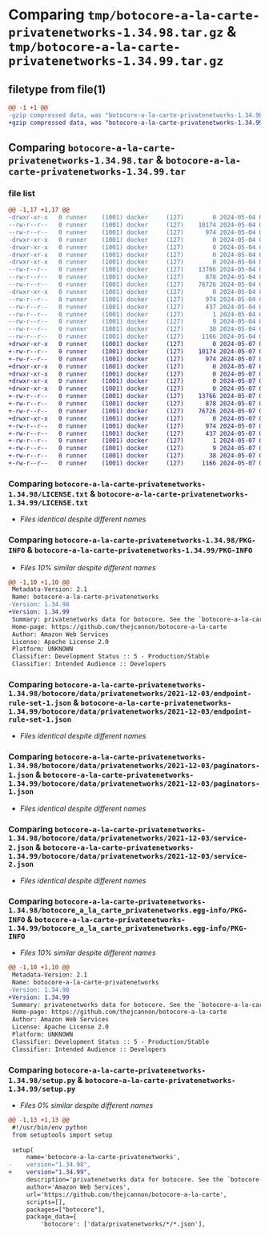 # Comparing `tmp/botocore-a-la-carte-privatenetworks-1.34.98.tar.gz` & `tmp/botocore-a-la-carte-privatenetworks-1.34.99.tar.gz`

## filetype from file(1)

```diff
@@ -1 +1 @@
-gzip compressed data, was "botocore-a-la-carte-privatenetworks-1.34.98.tar", last modified: Sat May  4 01:01:37 2024, max compression
+gzip compressed data, was "botocore-a-la-carte-privatenetworks-1.34.99.tar", last modified: Tue May  7 01:02:39 2024, max compression
```

## Comparing `botocore-a-la-carte-privatenetworks-1.34.98.tar` & `botocore-a-la-carte-privatenetworks-1.34.99.tar`

### file list

```diff
@@ -1,17 +1,17 @@
-drwxr-xr-x   0 runner    (1001) docker     (127)        0 2024-05-04 01:01:37.166231 botocore-a-la-carte-privatenetworks-1.34.98/
--rw-r--r--   0 runner    (1001) docker     (127)    10174 2024-05-04 01:01:36.000000 botocore-a-la-carte-privatenetworks-1.34.98/LICENSE.txt
--rw-r--r--   0 runner    (1001) docker     (127)      974 2024-05-04 01:01:37.166231 botocore-a-la-carte-privatenetworks-1.34.98/PKG-INFO
-drwxr-xr-x   0 runner    (1001) docker     (127)        0 2024-05-04 01:01:37.162231 botocore-a-la-carte-privatenetworks-1.34.98/botocore/
-drwxr-xr-x   0 runner    (1001) docker     (127)        0 2024-05-04 01:01:37.166231 botocore-a-la-carte-privatenetworks-1.34.98/botocore/data/
-drwxr-xr-x   0 runner    (1001) docker     (127)        0 2024-05-04 01:01:37.166231 botocore-a-la-carte-privatenetworks-1.34.98/botocore/data/privatenetworks/
-drwxr-xr-x   0 runner    (1001) docker     (127)        0 2024-05-04 01:01:37.166231 botocore-a-la-carte-privatenetworks-1.34.98/botocore/data/privatenetworks/2021-12-03/
--rw-r--r--   0 runner    (1001) docker     (127)    13766 2024-05-04 01:01:11.000000 botocore-a-la-carte-privatenetworks-1.34.98/botocore/data/privatenetworks/2021-12-03/endpoint-rule-set-1.json
--rw-r--r--   0 runner    (1001) docker     (127)      878 2024-05-04 01:01:11.000000 botocore-a-la-carte-privatenetworks-1.34.98/botocore/data/privatenetworks/2021-12-03/paginators-1.json
--rw-r--r--   0 runner    (1001) docker     (127)    76726 2024-05-04 01:01:11.000000 botocore-a-la-carte-privatenetworks-1.34.98/botocore/data/privatenetworks/2021-12-03/service-2.json
-drwxr-xr-x   0 runner    (1001) docker     (127)        0 2024-05-04 01:01:37.166231 botocore-a-la-carte-privatenetworks-1.34.98/botocore_a_la_carte_privatenetworks.egg-info/
--rw-r--r--   0 runner    (1001) docker     (127)      974 2024-05-04 01:01:37.000000 botocore-a-la-carte-privatenetworks-1.34.98/botocore_a_la_carte_privatenetworks.egg-info/PKG-INFO
--rw-r--r--   0 runner    (1001) docker     (127)      437 2024-05-04 01:01:37.000000 botocore-a-la-carte-privatenetworks-1.34.98/botocore_a_la_carte_privatenetworks.egg-info/SOURCES.txt
--rw-r--r--   0 runner    (1001) docker     (127)        1 2024-05-04 01:01:37.000000 botocore-a-la-carte-privatenetworks-1.34.98/botocore_a_la_carte_privatenetworks.egg-info/dependency_links.txt
--rw-r--r--   0 runner    (1001) docker     (127)        9 2024-05-04 01:01:37.000000 botocore-a-la-carte-privatenetworks-1.34.98/botocore_a_la_carte_privatenetworks.egg-info/top_level.txt
--rw-r--r--   0 runner    (1001) docker     (127)       38 2024-05-04 01:01:37.166231 botocore-a-la-carte-privatenetworks-1.34.98/setup.cfg
--rw-r--r--   0 runner    (1001) docker     (127)     1166 2024-05-04 01:01:36.000000 botocore-a-la-carte-privatenetworks-1.34.98/setup.py
+drwxr-xr-x   0 runner    (1001) docker     (127)        0 2024-05-07 01:02:39.300096 botocore-a-la-carte-privatenetworks-1.34.99/
+-rw-r--r--   0 runner    (1001) docker     (127)    10174 2024-05-07 01:02:39.000000 botocore-a-la-carte-privatenetworks-1.34.99/LICENSE.txt
+-rw-r--r--   0 runner    (1001) docker     (127)      974 2024-05-07 01:02:39.300096 botocore-a-la-carte-privatenetworks-1.34.99/PKG-INFO
+drwxr-xr-x   0 runner    (1001) docker     (127)        0 2024-05-07 01:02:39.300096 botocore-a-la-carte-privatenetworks-1.34.99/botocore/
+drwxr-xr-x   0 runner    (1001) docker     (127)        0 2024-05-07 01:02:39.300096 botocore-a-la-carte-privatenetworks-1.34.99/botocore/data/
+drwxr-xr-x   0 runner    (1001) docker     (127)        0 2024-05-07 01:02:39.300096 botocore-a-la-carte-privatenetworks-1.34.99/botocore/data/privatenetworks/
+drwxr-xr-x   0 runner    (1001) docker     (127)        0 2024-05-07 01:02:39.300096 botocore-a-la-carte-privatenetworks-1.34.99/botocore/data/privatenetworks/2021-12-03/
+-rw-r--r--   0 runner    (1001) docker     (127)    13766 2024-05-07 01:02:11.000000 botocore-a-la-carte-privatenetworks-1.34.99/botocore/data/privatenetworks/2021-12-03/endpoint-rule-set-1.json
+-rw-r--r--   0 runner    (1001) docker     (127)      878 2024-05-07 01:02:11.000000 botocore-a-la-carte-privatenetworks-1.34.99/botocore/data/privatenetworks/2021-12-03/paginators-1.json
+-rw-r--r--   0 runner    (1001) docker     (127)    76726 2024-05-07 01:02:11.000000 botocore-a-la-carte-privatenetworks-1.34.99/botocore/data/privatenetworks/2021-12-03/service-2.json
+drwxr-xr-x   0 runner    (1001) docker     (127)        0 2024-05-07 01:02:39.300096 botocore-a-la-carte-privatenetworks-1.34.99/botocore_a_la_carte_privatenetworks.egg-info/
+-rw-r--r--   0 runner    (1001) docker     (127)      974 2024-05-07 01:02:39.000000 botocore-a-la-carte-privatenetworks-1.34.99/botocore_a_la_carte_privatenetworks.egg-info/PKG-INFO
+-rw-r--r--   0 runner    (1001) docker     (127)      437 2024-05-07 01:02:39.000000 botocore-a-la-carte-privatenetworks-1.34.99/botocore_a_la_carte_privatenetworks.egg-info/SOURCES.txt
+-rw-r--r--   0 runner    (1001) docker     (127)        1 2024-05-07 01:02:39.000000 botocore-a-la-carte-privatenetworks-1.34.99/botocore_a_la_carte_privatenetworks.egg-info/dependency_links.txt
+-rw-r--r--   0 runner    (1001) docker     (127)        9 2024-05-07 01:02:39.000000 botocore-a-la-carte-privatenetworks-1.34.99/botocore_a_la_carte_privatenetworks.egg-info/top_level.txt
+-rw-r--r--   0 runner    (1001) docker     (127)       38 2024-05-07 01:02:39.300096 botocore-a-la-carte-privatenetworks-1.34.99/setup.cfg
+-rw-r--r--   0 runner    (1001) docker     (127)     1166 2024-05-07 01:02:39.000000 botocore-a-la-carte-privatenetworks-1.34.99/setup.py
```

### Comparing `botocore-a-la-carte-privatenetworks-1.34.98/LICENSE.txt` & `botocore-a-la-carte-privatenetworks-1.34.99/LICENSE.txt`

 * *Files identical despite different names*

### Comparing `botocore-a-la-carte-privatenetworks-1.34.98/PKG-INFO` & `botocore-a-la-carte-privatenetworks-1.34.99/PKG-INFO`

 * *Files 10% similar despite different names*

```diff
@@ -1,10 +1,10 @@
 Metadata-Version: 2.1
 Name: botocore-a-la-carte-privatenetworks
-Version: 1.34.98
+Version: 1.34.99
 Summary: privatenetworks data for botocore. See the `botocore-a-la-carte` package for more info.
 Home-page: https://github.com/thejcannon/botocore-a-la-carte
 Author: Amazon Web Services
 License: Apache License 2.0
 Platform: UNKNOWN
 Classifier: Development Status :: 5 - Production/Stable
 Classifier: Intended Audience :: Developers
```

### Comparing `botocore-a-la-carte-privatenetworks-1.34.98/botocore/data/privatenetworks/2021-12-03/endpoint-rule-set-1.json` & `botocore-a-la-carte-privatenetworks-1.34.99/botocore/data/privatenetworks/2021-12-03/endpoint-rule-set-1.json`

 * *Files identical despite different names*

### Comparing `botocore-a-la-carte-privatenetworks-1.34.98/botocore/data/privatenetworks/2021-12-03/paginators-1.json` & `botocore-a-la-carte-privatenetworks-1.34.99/botocore/data/privatenetworks/2021-12-03/paginators-1.json`

 * *Files identical despite different names*

### Comparing `botocore-a-la-carte-privatenetworks-1.34.98/botocore/data/privatenetworks/2021-12-03/service-2.json` & `botocore-a-la-carte-privatenetworks-1.34.99/botocore/data/privatenetworks/2021-12-03/service-2.json`

 * *Files identical despite different names*

### Comparing `botocore-a-la-carte-privatenetworks-1.34.98/botocore_a_la_carte_privatenetworks.egg-info/PKG-INFO` & `botocore-a-la-carte-privatenetworks-1.34.99/botocore_a_la_carte_privatenetworks.egg-info/PKG-INFO`

 * *Files 10% similar despite different names*

```diff
@@ -1,10 +1,10 @@
 Metadata-Version: 2.1
 Name: botocore-a-la-carte-privatenetworks
-Version: 1.34.98
+Version: 1.34.99
 Summary: privatenetworks data for botocore. See the `botocore-a-la-carte` package for more info.
 Home-page: https://github.com/thejcannon/botocore-a-la-carte
 Author: Amazon Web Services
 License: Apache License 2.0
 Platform: UNKNOWN
 Classifier: Development Status :: 5 - Production/Stable
 Classifier: Intended Audience :: Developers
```

### Comparing `botocore-a-la-carte-privatenetworks-1.34.98/setup.py` & `botocore-a-la-carte-privatenetworks-1.34.99/setup.py`

 * *Files 0% similar despite different names*

```diff
@@ -1,13 +1,13 @@
 #!/usr/bin/env python
 from setuptools import setup
 
 setup(
     name='botocore-a-la-carte-privatenetworks',
-    version="1.34.98",
+    version="1.34.99",
     description='privatenetworks data for botocore. See the `botocore-a-la-carte` package for more info.',
     author='Amazon Web Services',
     url='https://github.com/thejcannon/botocore-a-la-carte',
     scripts=[],
     packages=["botocore"],
     package_data={
         'botocore': ['data/privatenetworks/*/*.json'],
```

